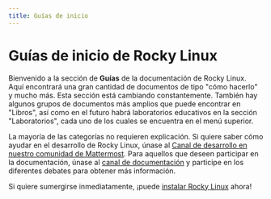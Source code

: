 ```yaml
---
title: Guías de inicio
---
```


# Guías de inicio de Rocky Linux

Bienvenido a la sección de **Guías** de la documentación de Rocky Linux. Aquí encontrará una gran cantidad de documentos de tipo "cómo hacerlo" y mucho más. Esta sección está cambiando constantemente. También hay algunos grupos de documentos más amplios que puede encontrar en "Libros", así como en el futuro habrá laboratorios educativos en la sección "Laboratorios", cada uno de los cuales se encuentra en el menú superior.

La mayoría de las categorías no requieren explicación. Si quiere saber cómo ayudar en el desarrollo de Rocky Linux, únase al [Canal de desarrollo en nuestro comunidad de Mattermost](https://chat.rockylinux.org/rocky-linux/channels/development). Para aquellos que deseen participar en la documentación, únase al [canal de documentación](https://chat.rockylinux.org/rocky-linux/channels/documentation) y participe en los diferentes debates para obtener más información.

Si quiere sumergirse inmediatamente, ¡puede [instalar Rocky Linux](installation.md) ahora!
